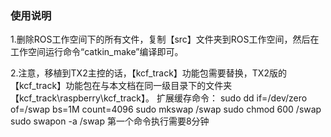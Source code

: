 ### 使用说明

1.删除ROS工作空间下的所有文件，复制【src】文件夹到ROS工作空间，然后在工作空间运行命令“catkin_make”编译即可。

2.注意，移植到TX2主控的话，【kcf_track】功能包需要替换，TX2版的【kcf_track】功能包在与本文档在同一级目录下的文件夹【kcf_track\raspberry\kcf_track】。
扩展缓存命令：
sudo dd if=/dev/zero of=/swap bs=1M count=4096
sudo mkswap /swap
sudo chmod 600 /swap
sudo swapon -a /swap 
第一个命令执行需要8分钟

